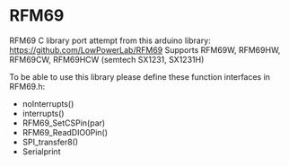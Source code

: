 # RFM69
RFM69 C library port attempt from this arduino library: https://github.com/LowPowerLab/RFM69
Supports RFM69W, RFM69HW, RFM69CW, RFM69HCW (semtech SX1231, SX1231H)

To be able to use this library please define these function interfaces in RFM69.h:
- noInterrupts()
- interrupts()        
- RFM69_SetCSPin(par) 
- RFM69_ReadDIO0Pin() 
- SPI_transfer8()     
- Serialprint         
